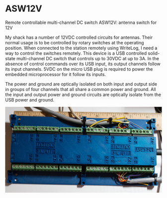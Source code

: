 # ASW12V
Remote controllable multi-channel DC switch
ASW12V: antenna switch for 12V

My shack has a number of 12VDC controlled circuits for antennas. Their
normal usage is to be controlled by rotary switches at the operating position. 
When connected to the station remotely using WriteLog, I need a way to 
control the switches remotely. This device is a USB controlled
solid-state multi-channel DC switch that controls up to 30VDC
at up to 3A. In the absence of control commands over its USB input,
its output channels follow its input channels. 5VDC on the micro
USB plug is required to power the embedded microprocessor for it
follow its inputs.

The power and ground are optically isolated on both input and output side
in groups of four channels that all share a common power and ground.
All the input and output power and ground circuits are optically isolate
from the USB power and ground.

<p align='center'><img src='Picture24Channel.jpg' alt='Picture24Channel.jpg'/></p>

